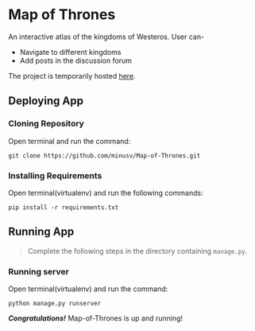# Map of Thrones
An interactive atlas of the kingdoms of Westeros. User can-
- Navigate to different kingdoms
- Add posts in the discussion forum

The project is temporarily hosted [here](http://minusv.pythonanywhere.com/).

## Deploying App
### Cloning Repository
Open terminal and run the command:
```
git clone https://github.com/minusv/Map-of-Thrones.git
```
### Installing Requirements
Open terminal(virtualenv) and run the following commands:
```
pip install -r requirements.txt
```
## Running App
> Complete the following steps in the directory containing `manage.py`.
### Running server
Open terminal(virtualenv) and run the command:
```
python manage.py runserver
```
***Congratulations!*** Map-of-Thrones is up and running!